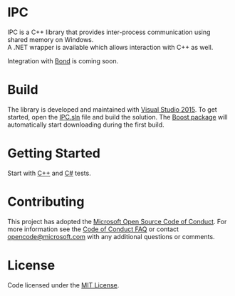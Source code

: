 # IPC

IPC is a C++ library that provides inter-process communication using shared memory on Windows.<br/>
A .NET wrapper is available which allows interaction with C++ as well.

Integration with [Bond](https://github.com/Microsoft/bond) is coming soon.

# Build

The library is developed and maintained with [Visual Studio 2015](https://msdn.microsoft.com/en-us/library/dd831853.aspx).
To get started, open the [IPC.sln](https://github.com/Microsoft/IPC/blob/master/IPC.sln) file and build the solution.
The [Boost package](https://www.nuget.org/packages/boost/) will automatically start downloading during the first build.

# Getting Started

Start with [C++](https://github.com/Microsoft/IPC/blob/master/UnitTests/TransportTests.cpp) and [C#](https://github.com/Microsoft/IPC/blob/master/UnitTestsManaged/TransportTests.cs) tests.

# Contributing

This project has adopted the [Microsoft Open Source Code of Conduct](https://opensource.microsoft.com/codeofconduct/). For more information see the [Code of Conduct FAQ](https://opensource.microsoft.com/codeofconduct/faq/) or contact [opencode@microsoft.com](mailto:opencode@microsoft.com) with any additional questions or comments.

# License

Code licensed under the [MIT License](https://github.com/Microsoft/IPC/blob/master/LICENSE).
